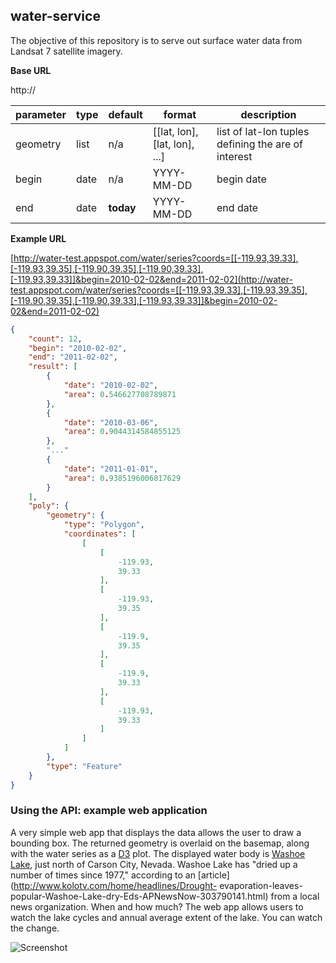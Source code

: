## water-service

The objective of this repository is to serve out surface water data from
Landsat 7 satellite imagery.  

**Base URL**

http://

| parameter | type  | default         | format      | description                                         |
|-----------|-------|-----------------|-------------|-----------------------------------------------------|
| geometry  | list  | n/a             | [[lat, lon], [lat, lon], ...]        | list of lat-lon tuples defining the are of interest |
| begin     | date  | n/a             | YYYY-MM-DD  | begin date                                          |
| end       | date  | **today**       | YYYY-MM-DD  | end date                                            |

**Example URL**

[http://water-test.appspot.com/water/series?coords=[[-119.93,39.33],[-119.93,39.35],[-119.90,39.35],[-119.90,39.33],[-119.93,39.33]]&begin=2010-02-02&end=2011-02-02](http://water-test.appspot.com/water/series?coords=[[-119.93,39.33],[-119.93,39.35],[-119.90,39.35],[-119.90,39.33],[-119.93,39.33]]&begin=2010-02-02&end=2011-02-02)

```json
{
    "count": 12,
    "begin": "2010-02-02",
    "end": "2011-02-02",
    "result": [
        {
            "date": "2010-02-02",
            "area": 0.546627708789871
        },
        {
            "date": "2010-03-06",
            "area": 0.9044314584855125
        },
        "..."
        {
            "date": "2011-01-01",
            "area": 0.9385196006817629
        }
    ],
    "poly": {
        "geometry": {
            "type": "Polygon",
            "coordinates": [
                [
                    [
                        -119.93,
                        39.33
                    ],
                    [
                        -119.93,
                        39.35
                    ],
                    [
                        -119.9,
                        39.35
                    ],
                    [
                        -119.9,
                        39.33
                    ],
                    [
                        -119.93,
                        39.33
                    ]
                ]
            ]
        },
        "type": "Feature"
    }
}
```

### Using the API: **example web application**

A very simple web app that displays the data allows the user to draw a
bounding box.  The returned geometry is overlaid on the basemap, along with
the water series as a [D3](http://d3js.org/) plot.  The displayed water body
is [Washoe Lake](https://en.wikipedia.org/wiki/Washoe_Lake), just north of
Carson City, Nevada.  Washoe Lake has "dried up a number of times since 1977,"
according to an [article](http://www.kolotv.com/home/headlines/Drought-
evaporation-leaves-popular-Washoe-Lake-dry-Eds-APNewsNow-303790141.html) from
a local news organization.  When and how much?  The web app allows users to
watch the lake cycles and annual average extent of the lake.  You can watch
the change.

![Screenshot](https://dl.dropboxusercontent.com/u/5365589/water.gif)